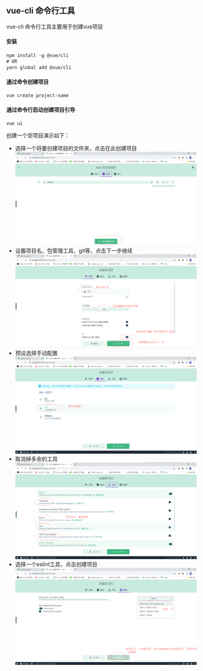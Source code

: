 ## vue-cli 命令行工具
vue-cli 命令行工具主要用于创建vue项目

#### 安装
```shell script
npm install -g @vue/cli
# OR
yarn global add @vue/cli
```

#### 通过命令创建项目
```shell script
vue create project-name
```

#### 通过命令行启动创建项目引导
```shell script
vue ui
```

创建一个空项目演示如下：
- 选择一个将要创建项目的文件夹，点击在此创建项目
![](./img/1.png)
- 设置项目名、包管理工具、git等，点击下一步继续
![](./img/2.png)
- 预设选择手动配置
![](./img/3.png)
- 取消掉多余的工具
![](./img/4.png)
- 选择一个eslint工具，点击创建项目
![](./img/5.png)
